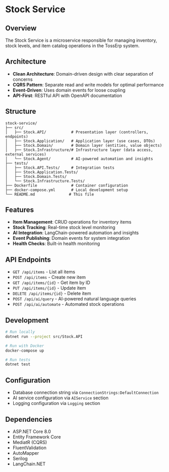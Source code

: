 # Stock Service

## Overview
The Stock Service is a microservice responsible for managing inventory, stock levels, and item catalog operations in the TossErp system.

## Architecture
- **Clean Architecture**: Domain-driven design with clear separation of concerns
- **CQRS Pattern**: Separate read and write models for optimal performance
- **Event-Driven**: Uses domain events for loose coupling
- **API-First**: RESTful API with OpenAPI documentation

## Structure
```
stock-service/
├── src/
│   ├── Stock.API/           # Presentation layer (controllers, endpoints)
│   ├── Stock.Application/   # Application layer (use cases, DTOs)
│   ├── Stock.Domain/        # Domain layer (entities, value objects)
│   ├── Stock.Infrastructure/# Infrastructure layer (data access, external services)
│   └── Stock.Agent/         # AI-powered automation and insights
├── tests/
│   ├── Stock.API.Tests/     # Integration tests
│   ├── Stock.Application.Tests/
│   ├── Stock.Domain.Tests/
│   └── Stock.Infrastructure.Tests/
├── Dockerfile               # Container configuration
├── docker-compose.yml       # Local development setup
└── README.md               # This file
```

## Features
- **Item Management**: CRUD operations for inventory items
- **Stock Tracking**: Real-time stock level monitoring
- **AI Integration**: LangChain-powered automation and insights
- **Event Publishing**: Domain events for system integration
- **Health Checks**: Built-in health monitoring

## API Endpoints
- `GET /api/items` - List all items
- `POST /api/items` - Create new item
- `GET /api/items/{id}` - Get item by ID
- `PUT /api/items/{id}` - Update item
- `DELETE /api/items/{id}` - Delete item
- `POST /api/ai/query` - AI-powered natural language queries
- `POST /api/ai/automate` - Automated stock operations

## Development
```bash
# Run locally
dotnet run --project src/Stock.API

# Run with Docker
docker-compose up

# Run tests
dotnet test
```

## Configuration
- Database connection string via `ConnectionStrings:DefaultConnection`
- AI service configuration via `AIService` section
- Logging configuration via `Logging` section

## Dependencies
- ASP.NET Core 8.0
- Entity Framework Core
- MediatR (CQRS)
- FluentValidation
- AutoMapper
- Serilog
- LangChain.NET

